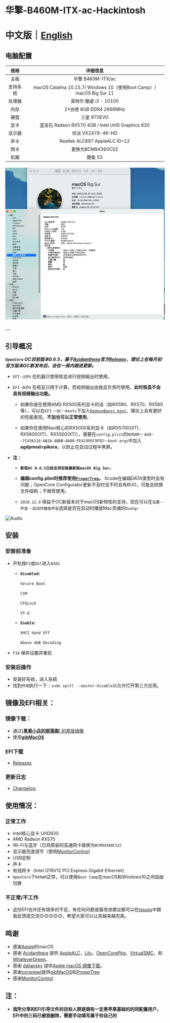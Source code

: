 # 华擎-B460M-ITX-ac-Hackintosh

# 中文版｜[English]( README-EN.md)

## 电脑配置

|   规格   |                           详细信息                           |
| :------: | :----------------------------------------------------------: |
|   主板   |                      华擎 B460M-ITX/ac                       |
| 支持系统 | macOS Catalina 10.15.7/ Windows 10（使用Boot Camp）/ macOS Big Sur 11 |
|  处理器  |                    英特尔 酷睿 i3 - 10100                    |
|   内存   |                   2*协徳 8GB DDR4 2666MHz                    |
|   硬盘   |                         三星 970EVO                          |
|   显卡   |       蓝宝石 Radeon RX570 4GB / Intel UHD Graphics 630       |
|  显示器  |                      优派 VX2478-4K-HD                       |
|   声卡   |                Realtek ALC887  AppleALC ID=12                |
|   网卡   |                      更换为BCM94360CS2                       |
|   机箱   |                           酷鱼 S3                            |

#### ![概况](IMG/MAC.png)

<img src="IMG/USB.png" alt="USB" style="zoom: 33%;" />



## 引导概况

***`OpenCore`  OC目前版本0.6.5，基于[Acidanthera](https://github.com/acidanthera)官方[Release](https://github.com/acidanthera/OpenCorePkg/releases)，理论上在每月初官方版本OC新发布后，会在一周内跟进更新。***

- `EFI-iGPU` 在机器只使用核显进行视频输出时使用。

- `EFI-dGPU` 在核显只用于计算，而视频输出由独显负责时使用，**此时核显不会具有视频输出功能。**

  - 如果你是在使用AMD RX500系列显卡的话（如RX580、RX570、RX560等），可以在`EFI` --`OC`--`Kexts`下加入[`RadeonBoost.kext`](https://github.com/WenvyG/ASRock-B460M-ITX-ac-Hackintosh/tree/main/RadeonBoost.kext)，理论上会有更好的性能表现。**不加也可以正常使用**。

  - 如果你在使用Navi核心的RX5000系列显卡（如RX5700(XT)、RX5600(XT)、RX5500(XT)），需要在`config.plist`的`NVRAM`-- `Add`--`7C436110-AB2A-4BBB-A880-FE41995C9F82`--`boot-args`中加入**agdpmod=pikera**，以防止在启动过程中黑屏。

- **注：**

  - **`新版OC 0.6.5已经支持安装最新版macOS Big Sur。`**

  - **编辑config.plist时推荐使用[`ProperTree`](https://github.com/corpnewt/ProperTree)。** Xcode在编辑DATA类型时会有问题；OpenCore Configurator更新不及时且不时会有BUG，可能会损换文件结构；不推荐使用。

  - `2020.12.9`  得益于OC新版本对于macOS新特性的支持，现在可以在`设置--声音--启动时播放声音`选择是否在启动时播放Mac灵魂的`Duang~`

![Audio](IMG/Audio.png)





## 安装

### 安装前准备

- 开机按`F2`或`Del`进入`BIOS`

  - **`Disabled`:**

    `Secure Boot`

    `CSM`

    `CFGLock`

    `VT-d`

  - **`Enable`:**

    `XHCI Hand Off`

    `Above 4GB Decoding`

- `F10` 保存设置并重启

### 安装后操作

- 安装好系统，进入系统
- 找到`终端`执行一下：`sudo spctl --master-disable`以允许打开第三方应用。



## 镜像及EFI相关：

### 镜像下载：

- 通过[[**黑果小兵的部落阁**] 的原版镜像](https://blog.daliansky.net/categories/下载/镜像/)
- 使用[**gibMacOS**](https://github.com/corpnewt/gibMacOS)

### EFI下载

- [Releases](https://github.com/WenvyG/ASRock-B460M-ITX-ac-Hackintosh)

### 更新日志  

- [Changelog](Changelog.md)



## 使用情况：

### 正常工作

- Intel核心显卡 UHD630
- AMD Radeon RX570
- Wi-Fi与蓝牙（已将原装的高通网卡替换为`BCM94360CS2`）
- 显示器亮度调节（使用[MonitorControl](https://github.com/MonitorControl/MonitorControl/releases)）
- USB定制
- 声卡
- 有线网卡（Intel I219V12 PCI Express Gigabit Ethernet）
- `OpenCore`下`NVRAM`正常，可以使用`Boot Camp`在macOS和Windows10之间自由切换

### 不正常/不工作

- 这份EFI也许还有很多的不足，有任何问题或着改进建议都可以在[Issues](https://github.com/WenvyG/Lenovo-ideapad-110-15IKB-Hackintosh/issues)中跟我反馈或交流😊😊😊😊😊，希望大家可以让其越来越完美。





## 鸣谢

- 感谢[Apple](https://www.apple.com/cn/)的macOS
- 感谢 [Acidanthera](https://github.com/acidanthera) 提供 [AppleALC](https://github.com/acidanthera/AppleALC)，[Lilu](https://github.com/acidanthera/Lilu)，[OpenCorePkg](https://github.com/acidanthera/OpenCorePkg)，[VirtualSMC](https://github.com/acidanthera/VirtualSMC)，和 [WhateverGreen](https://github.com/acidanthera/WhateverGreen)。
- 感谢 [daliansky](https://github.com/daliansky) 提供[Apple macOS 镜像下载](https://blog.daliansky.net/categories/下载/镜像/)。
- 感谢[corpnewt](https://github.com/corpnewt)提供[gibMacOS](https://github.com/corpnewt/gibMacOS)和[ProperTree](https://github.com/corpnewt/ProperTree)
- 感谢[MonitorControl](https://github.com/MonitorControl/MonitorControl/releases)

## 注：

- **我所分享的EFI引导文件的目标人群是拥有一定黑苹果基础的的同配置用户，EFI中的三码已被我删除，需要手动填写属于你自己的**

